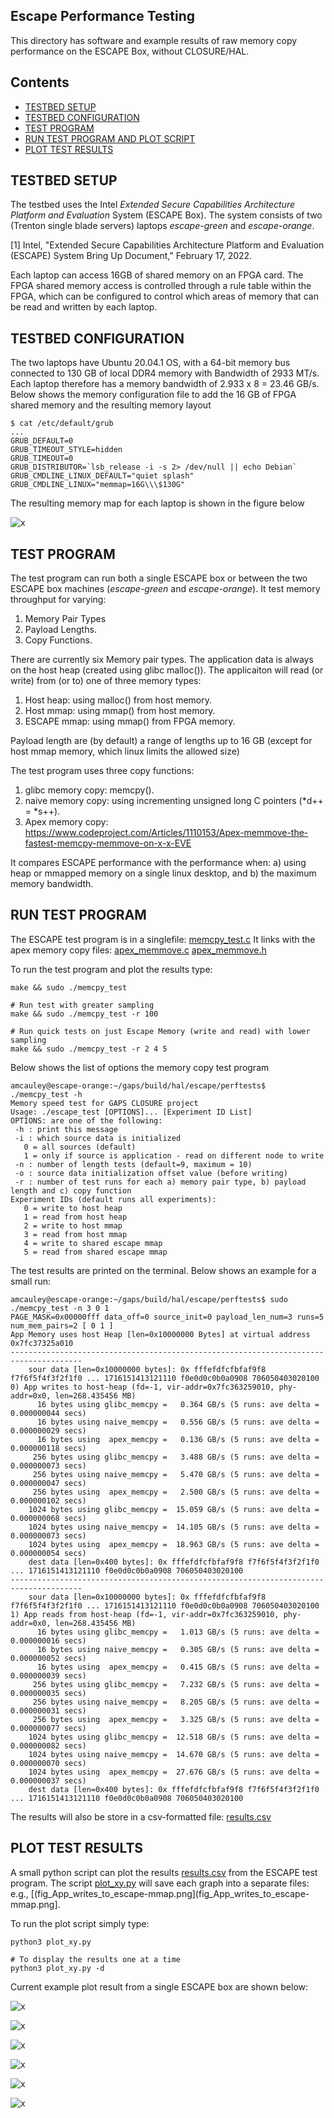 ## Escape Performance Testing
This directory has software and example results of raw memory copy performance on the ESCAPE Box, without CLOSURE/HAL. 

## Contents

- [TESTBED SETUP](#testbed-setup)
- [TESTBED CONFIGURATION](#testbed-configuration)
- [TEST PROGRAM](#test-program)
- [RUN TEST PROGRAM AND PLOT SCRIPT](#run-test-program-and-plot-script)
- [PLOT TEST RESULTS](#plot-test-results)

## TESTBED SETUP
The testbed uses the Intel *Extended Secure Capabilities Architecture Platform and Evaluation* System (ESCAPE Box). 
The system consists of two (Trenton single blade servers) laptops *escape-green* and *escape-orange*. 

[1] Intel, "Extended Secure Capabilities Architecture Platform and Evaluation (ESCAPE) System Bring Up Document," February 17, 2022.

Each laptop can access 16GB of shared memory on an FPGA card. 
The FPGA shared memory access is controlled through a rule table within the FPGA, which can be configured to control which areas of memory that can be read and written by each laptop.

## TESTBED CONFIGURATION
The two laptops have Ubuntu 20.04.1 OS, with a 64-bit memory bus connected to 130 GB of local DDR4 memory with Bandwidth of 2933 MT/s. 
Each laptop therefore has a memory bandwidth of 2.933 x 8 = 23.46 GB/s.
Below shows the memory configuration file to add the 16 GB of FPGA shared memory and the resulting memory layout

```
$ cat /etc/default/grub
...
GRUB_DEFAULT=0
GRUB_TIMEOUT_STYLE=hidden
GRUB_TIMEOUT=0
GRUB_DISTRIBUTOR=`lsb_release -i -s 2> /dev/null || echo Debian`
GRUB_CMDLINE_LINUX_DEFAULT="quiet splash"
GRUB_CMDLINE_LINUX="memmap=16G\\\$130G"
```

The resulting memory map for each laptop is shown in the figure below 

![x](escape_box_linux_memory_map.png "Escape Box Memory Map")

## TEST PROGRAM
The test program can run both a single ESCAPE box or between the two ESCAPE box machines (*escape-green* and *escape-orange*). It test memory throughput for varying:
1. Memory Pair Types
2. Payload Lengths.
3. Copy Functions.

There are currently six Memory pair types. The application data is always on the host heap (created using glibc malloc()). 
The applicaiton will read (or write) from (or to) one of three memory types:
1. Host heap: using malloc() from host memory.
2. Host mmap: using mmap() from host memory.
3. ESCAPE mmap: using mmap() from FPGA memory. 

Payload length are (by default) a range of lengths up to 16 GB (except for host mmap memory, which linux limits the allowed size)

The test program uses three copy functions:
1. glibc memory copy: memcpy().
2. naive memory copy: using incrementing unsigned long C pointers (*d++ = *s++).
3. Apex memory copy: https://www.codeproject.com/Articles/1110153/Apex-memmove-the-fastest-memcpy-memmove-on-x-x-EVE


It compares ESCAPE performance with the performance when: a) using heap or mmapped memory on a single linux desktop, and b) the maximum memory bandwidth.

## RUN TEST PROGRAM
The ESCAPE test program is in a singlefile: [memcpy_test.c](memcpy_test.c)
It links with the apex memory copy files: [apex_memmove.c](apex_memmove.c) [apex_memmove.h](apex_memmove.h)

To run the test program and plot the results type:
```
make && sudo ./memcpy_test  

# Run test with greater sampling
make && sudo ./memcpy_test -r 100

# Run quick tests on just Escape Memory (write and read) with lower sampling
make && sudo ./memcpy_test -r 2 4 5
```

Below shows the list of options the memory copy test program 
```
amcauley@escape-orange:~/gaps/build/hal/escape/perftests$ ./memcpy_test -h
Memory speed test for GAPS CLOSURE project
Usage: ./escape_test [OPTIONS]... [Experiment ID List]
OPTIONS: are one of the following:
 -h : print this message
 -i : which source data is initialized
   0 = all sources (default)
   1 = only if source is application - read on different node to write
 -n : number of length tests (default=9, maximum = 10)
 -o : source data initialization offset value (before writing)
 -r : number of test runs for each a) memory pair type, b) payload length and c) copy function
Experiment IDs (default runs all experiments):
   0 = write to host heap
   1 = read from host heap
   2 = write to host mmap
   3 = read from host mmap
   4 = write to shared escape mmap
   5 = read from shared escape mmap
```

The test results are printed on the terminal. Below shows an example for a small run:
```
amcauley@escape-orange:~/gaps/build/hal/escape/perftests$ sudo ./memcpy_test -n 3 0 1
PAGE_MASK=0x00000fff data_off=0 source_init=0 payload_len_num=3 runs=5 num_mem_pairs=2 [ 0 1 ]
App Memory uses host Heap [len=0x10000000 Bytes] at virtual address 0x7fc37325a010
--------------------------------------------------------------------------------------
    sour data [len=0x10000000 bytes]: 0x fffefdfcfbfaf9f8 f7f6f5f4f3f2f1f0 ... 1716151413121110 f0e0d0c0b0a0908 706050403020100
0) App writes to host-heap (fd=-1, vir-addr=0x7fc363259010, phy-addr=0x0, len=268.435456 MB)
      16 bytes using glibc_memcpy =   0.364 GB/s (5 runs: ave delta = 0.000000044 secs)
      16 bytes using naive_memcpy =   0.556 GB/s (5 runs: ave delta = 0.000000029 secs)
      16 bytes using  apex_memcpy =   0.136 GB/s (5 runs: ave delta = 0.000000118 secs)
     256 bytes using glibc_memcpy =   3.488 GB/s (5 runs: ave delta = 0.000000073 secs)
     256 bytes using naive_memcpy =   5.470 GB/s (5 runs: ave delta = 0.000000047 secs)
     256 bytes using  apex_memcpy =   2.500 GB/s (5 runs: ave delta = 0.000000102 secs)
    1024 bytes using glibc_memcpy =  15.059 GB/s (5 runs: ave delta = 0.000000068 secs)
    1024 bytes using naive_memcpy =  14.105 GB/s (5 runs: ave delta = 0.000000073 secs)
    1024 bytes using  apex_memcpy =  18.963 GB/s (5 runs: ave delta = 0.000000054 secs)
    dest data [len=0x400 bytes]: 0x fffefdfcfbfaf9f8 f7f6f5f4f3f2f1f0 ... 1716151413121110 f0e0d0c0b0a0908 706050403020100
--------------------------------------------------------------------------------------
    sour data [len=0x10000000 bytes]: 0x fffefdfcfbfaf9f8 f7f6f5f4f3f2f1f0 ... 1716151413121110 f0e0d0c0b0a0908 706050403020100
1) App reads from host-heap (fd=-1, vir-addr=0x7fc363259010, phy-addr=0x0, len=268.435456 MB)
      16 bytes using glibc_memcpy =   1.013 GB/s (5 runs: ave delta = 0.000000016 secs)
      16 bytes using naive_memcpy =   0.305 GB/s (5 runs: ave delta = 0.000000052 secs)
      16 bytes using  apex_memcpy =   0.415 GB/s (5 runs: ave delta = 0.000000039 secs)
     256 bytes using glibc_memcpy =   7.232 GB/s (5 runs: ave delta = 0.000000035 secs)
     256 bytes using naive_memcpy =   8.205 GB/s (5 runs: ave delta = 0.000000031 secs)
     256 bytes using  apex_memcpy =   3.325 GB/s (5 runs: ave delta = 0.000000077 secs)
    1024 bytes using glibc_memcpy =  12.518 GB/s (5 runs: ave delta = 0.000000082 secs)
    1024 bytes using naive_memcpy =  14.670 GB/s (5 runs: ave delta = 0.000000070 secs)
    1024 bytes using  apex_memcpy =  27.676 GB/s (5 runs: ave delta = 0.000000037 secs)
    dest data [len=0x400 bytes]: 0x fffefdfcfbfaf9f8 f7f6f5f4f3f2f1f0 ... 1716151413121110 f0e0d0c0b0a0908 706050403020100
```

The results will also be store in a csv-formatted file: [results.csv](results.csv)


## PLOT TEST RESULTS
A small python script can plot the results [results.csv](results.csv) from the ESCAPE test program.
The script [plot_xy.py](plot_xy.py) will save each graph into a separate files: e.g., [(fig_App_writes_to_escape-mmap.png](fig_App_writes_to_escape-mmap.png].

To run the plot script simply type:
```
python3 plot_xy.py 

# To display the results one at a time
python3 plot_xy.py -d
```
Current example plot result from a single ESCAPE box are shown below:

![x](fig_App_writes_to_escape-mmap.png "App writes to escape-mmap")

![x](fig_App_reads_from_escape-mmap.png "App reads from escape-mmap")

![x](fig_App_writes_to_host-heap.png "App writes to host-heap")

![x](fig_App_reads_from_host-heap.png "App reads from host-heap")

![x](fig_App_writes_to_host-mmap.png "App writes to escape-mmap")

![x](fig_App_reads_from_host-mmap.png "App reads from host-mmap")
